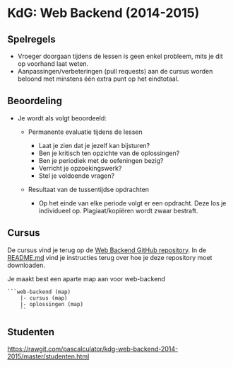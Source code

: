 # KdG: Web Backend (2014-2015)

## Spelregels

- Vroeger doorgaan tijdens de lessen is geen enkel probleem, mits je dit op voorhand laat weten.
- Aanpassingen/verbeteringen (pull requests) aan de cursus worden beloond met minstens één extra punt op het eindtotaal.

## Beoordeling
- Je wordt als volgt beoordeeld:
	- Permanente evaluatie tijdens de lessen 
		- Laat je zien dat je jezelf kan bijsturen?
		- Ben je kritisch ten opzichte van de oplossingen?
		- Ben je periodiek met de oefeningen bezig?
		- Verricht je opzoekingswerk?
		- Stel je voldoende vragen?

	- Resultaat van de tussentijdse opdrachten
		- Op het einde van elke periode volgt er een opdracht. Deze los je individueel op. Plagiaat/kopiëren wordt zwaar bestraft.


## Cursus

De cursus vind je terug op de [Web Backend GitHub repository](https://github.com/pascalculator/web-backend). In de [README.md](https://github.com/pascalculator/web-backend/blob/master/README.md) vind je instructies terug over hoe je deze repository moet downloaden.

Je maakt best een aparte map aan voor web-backend

	```web-backend (map)
		|- cursus (map)
		|- oplossingen (map)
		``

## Studenten

https://rawgit.com/pascalculator/kdg-web-backend-2014-2015/master/studenten.html
